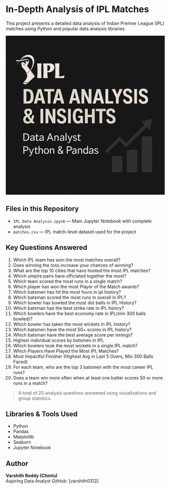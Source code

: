 #  In-Depth Analysis of IPL Matches

This project presents a detailed data analysis of Indian Premier League (IPL) matches using Python and popular data analysis libraries.

![Project Thumbnail](IPL-Data-Analysis.jpeg)

##  Files in this Repository
- `IPL Data Analysis.ipynb` — Main Jupyter Notebook with complete analysis
- `matches.csv` — IPL match-level dataset used for the project

##  Key Questions Answered

 1. Which IPL team has won the most matches overall?
 2. Does winning the toss increase your chances of winning?
 3. What are the top 10 cities that have hosted the most IPL matches?
 4. Which umpire pairs have officiated together the most?
 5. Which team scored the most runs in a single match?
 6. Which player has won the most Player of the Match awards?
 7. Which batsmen has hit the most fours in ipl history?
 8. Which batsman scored the most runs in overall in IPL?
 9. Which bowler has bowled the most dot balls in IPL History?
10. Which batsman has the best strike rate in IPL hstory?
11. Which bowlers have the best economy rate in IPL(min 300 balls bowled)?
12. Which bowler has taken the most wickets in IPL history?
13. Which batsmen have the most 50+ scores in IPL history?
14. Which batsman have the best average score per innings?
15. Highest individual scores by batsmen in IPL
16. Which bowlers took the most wickets in a single IPL match?
17. Which Players Have Played the Most IPL Matches?
18. Most Impactful Finisher (Highest Avg in Last 5 Overs, Min 300 Balls Faced)
19. For each team, who are the top 3 batsmen with the most career IPL runs?
20. Does a team win more often when at least one batter scores 50 or more runs in a match?
>  A total of 20 analysis questions answered using visualizations and group statistics.

##  Libraries & Tools Used

- Python
- Pandas
- Matplotlib
- Seaborn
- Jupyter Notebook

##  Author

**Varshith Reddy (Chintu)**  
Aspiring Data Analyst 
GitHub: [varshith0312]
